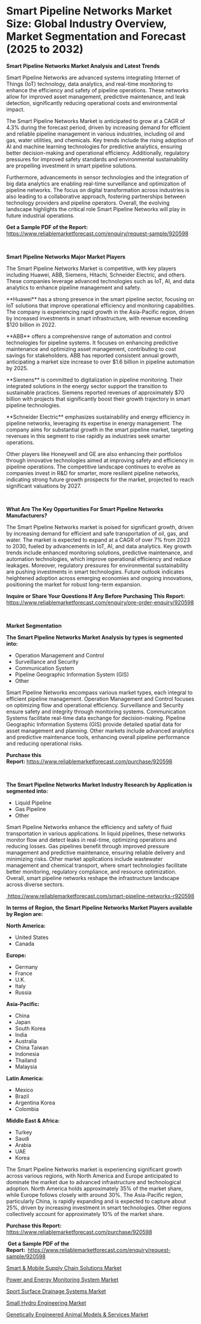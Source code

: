 <p><h1>Smart Pipeline Networks Market Size: Global Industry Overview, Market Segmentation and Forecast (2025 to 2032)</h1></p><p><strong>Smart Pipeline Networks Market Analysis and Latest Trends</strong></p>
<p><p>Smart Pipeline Networks are advanced systems integrating Internet of Things (IoT) technology, data analytics, and real-time monitoring to enhance the efficiency and safety of pipeline operations. These networks allow for improved asset management, predictive maintenance, and leak detection, significantly reducing operational costs and environmental impact.</p><p>The Smart Pipeline Networks Market is anticipated to grow at a CAGR of 4.3% during the forecast period, driven by increasing demand for efficient and reliable pipeline management in various industries, including oil and gas, water utilities, and chemicals. Key trends include the rising adoption of AI and machine learning technologies for predictive analytics, ensuring better decision-making and operational efficiency. Additionally, regulatory pressures for improved safety standards and environmental sustainability are propelling investment in smart pipeline solutions.</p><p>Furthermore, advancements in sensor technologies and the integration of big data analytics are enabling real-time surveillance and optimization of pipeline networks. The focus on digital transformation across industries is also leading to a collaborative approach, fostering partnerships between technology providers and pipeline operators. Overall, the evolving landscape highlights the critical role Smart Pipeline Networks will play in future industrial operations.</p></p>
<p><strong>Get a Sample PDF of the Report:&nbsp;</strong> <a href="https://www.reliablemarketforecast.com/enquiry/request-sample/920598?utm_campaign=1141&utm_medium=2&utm_source=Github&utm_content=ia&utm_term=07032025&utm_id=smart-pipeline-networks">https://www.reliablemarketforecast.com/enquiry/request-sample/920598</a></p>
<p>&nbsp;</p>
<p><strong>Smart Pipeline Networks Major Market Players</strong></p>
<p><p>The Smart Pipeline Networks Market is competitive, with key players including Huawei, ABB, Siemens, Hitachi, Schneider Electric, and others. These companies leverage advanced technologies such as IoT, AI, and data analytics to enhance pipeline management and safety. </p><p>**Huawei** has a strong presence in the smart pipeline sector, focusing on IoT solutions that improve operational efficiency and monitoring capabilities. The company is experiencing rapid growth in the Asia-Pacific region, driven by increased investments in smart infrastructure, with revenue exceeding $120 billion in 2022.</p><p>**ABB** offers a comprehensive range of automation and control technologies for pipeline systems. It focuses on enhancing predictive maintenance and optimizing asset management, contributing to cost savings for stakeholders. ABB has reported consistent annual growth, anticipating a market size increase to over $1.6 billion in pipeline automation by 2025.</p><p>**Siemens** is committed to digitalization in pipeline monitoring. Their integrated solutions in the energy sector support the transition to sustainable practices. Siemens reported revenues of approximately $70 billion with projects that significantly boost their growth trajectory in smart pipeline technologies.</p><p>**Schneider Electric** emphasizes sustainability and energy efficiency in pipeline networks, leveraging its expertise in energy management. The company aims for substantial growth in the smart pipeline market, targeting revenues in this segment to rise rapidly as industries seek smarter operations.</p><p>Other players like Honeywell and GE are also enhancing their portfolios through innovative technologies aimed at improving safety and efficiency in pipeline operations. The competitive landscape continues to evolve as companies invest in R&D for smarter, more resilient pipeline networks, indicating strong future growth prospects for the market, projected to reach significant valuations by 2027.</p></p>
<p>&nbsp;</p>
<p><strong>What Are The Key Opportunities For Smart Pipeline Networks Manufacturers?</strong></p>
<p><p>The Smart Pipeline Networks market is poised for significant growth, driven by increasing demand for efficient and safe transportation of oil, gas, and water. The market is expected to expand at a CAGR of over 7% from 2023 to 2030, fueled by advancements in IoT, AI, and data analytics. Key growth trends include enhanced monitoring solutions, predictive maintenance, and automation technologies, which improve operational efficiency and reduce leakages. Moreover, regulatory pressures for environmental sustainability are pushing investments in smart technologies. Future outlook indicates heightened adoption across emerging economies and ongoing innovations, positioning the market for robust long-term expansion.</p></p>
<p><strong>Inquire or Share Your Questions If Any Before Purchasing This Report:</strong> <a href="https://www.reliablemarketforecast.com/enquiry/pre-order-enquiry/920598?utm_campaign=1141&utm_medium=2&utm_source=Github&utm_content=ia&utm_term=07032025&utm_id=smart-pipeline-networks">https://www.reliablemarketforecast.com/enquiry/pre-order-enquiry/920598</a></p>
<p>&nbsp;</p>
<p><strong>Market Segmentation</strong></p>
<p><strong>The Smart Pipeline Networks Market Analysis by types is segmented into:</strong></p>
<p><ul><li>Operation Management and Control</li><li>Surveillance and Security</li><li>Communication System</li><li>Pipeline Geographic Information System (GIS)</li><li>Other</li></ul></p>
<p><p>Smart Pipeline Networks encompass various market types, each integral to efficient pipeline management. Operation Management and Control focuses on optimizing flow and operational efficiency. Surveillance and Security ensure safety and integrity through monitoring systems. Communication Systems facilitate real-time data exchange for decision-making. Pipeline Geographic Information Systems (GIS) provide detailed spatial data for asset management and planning. Other markets include advanced analytics and predictive maintenance tools, enhancing overall pipeline performance and reducing operational risks.</p></p>
<p><strong>Purchase this Report:&nbsp;</strong><a href="https://www.reliablemarketforecast.com/purchase/920598?utm_campaign=1141&utm_medium=2&utm_source=Github&utm_content=ia&utm_term=07032025&utm_id=smart-pipeline-networks">https://www.reliablemarketforecast.com/purchase/920598</a></p>
<p>&nbsp;</p>
<p><strong>The Smart Pipeline Networks Market Industry Research by Application is segmented into:</strong></p>
<p><ul><li>Liquid Pipeline</li><li>Gas Pipeline</li><li>Other</li></ul></p>
<p><p>Smart Pipeline Networks enhance the efficiency and safety of fluid transportation in various applications. In liquid pipelines, these networks monitor flow and detect leaks in real-time, optimizing operations and reducing losses. Gas pipelines benefit through improved pressure management and predictive maintenance, ensuring reliable delivery and minimizing risks. Other market applications include wastewater management and chemical transport, where smart technologies facilitate better monitoring, regulatory compliance, and resource optimization. Overall, smart pipeline networks reshape the infrastructure landscape across diverse sectors.</p></p>
<p><a href="https://www.reliablemarketforecast.com/smart-pipeline-networks-r920598?utm_campaign=1141&utm_medium=2&utm_source=Github&utm_content=ia&utm_term=07032025&utm_id=smart-pipeline-networks">&nbsp;https://www.reliablemarketforecast.com/smart-pipeline-networks-r920598</a></p>
<p><strong>In terms of Region, the Smart Pipeline Networks Market Players available by Region are:</strong></p>
<p>
    <p> <strong> North America: </strong>
        <ul>
            <li>United States</li>
            <li>Canada</li>
        </ul>
        </p> 
    <p> <strong> Europe: </strong>
        <ul>
            <li>Germany</li>
            <li>France</li>
            <li>U.K.</li>
            <li>Italy</li>
            <li>Russia</li>
        </ul>
        </p> 
    <p> <strong> Asia-Pacific: </strong>
        <ul>
            <li>China</li>
            <li>Japan</li>
            <li>South Korea</li>
            <li>India</li>
            <li>Australia</li>
            <li>China Taiwan</li>
            <li>Indonesia</li>
            <li>Thailand</li>
            <li>Malaysia</li>
        </ul>
        </p> 
    <p> <strong> Latin America: </strong>
        <ul>
            <li>Mexico</li>
            <li>Brazil</li>
            <li>Argentina Korea</li>
            <li>Colombia</li>
        </ul>
        </p> 
    <p> <strong> Middle East & Africa: </strong>
        <ul>
            <li>Turkey</li>
            <li>Saudi</li>
            <li>Arabia</li>
            <li>UAE</li>
            <li>Korea</li>
        </ul>
    </p>
    </p>
<p><p>The Smart Pipeline Networks market is experiencing significant growth across various regions, with North America and Europe anticipated to dominate the market due to advanced infrastructure and technological adoption. North America holds approximately 35% of the market share, while Europe follows closely with around 30%. The Asia-Pacific region, particularly China, is rapidly expanding and is expected to capture about 25%, driven by increasing investment in smart technologies. Other regions collectively account for approximately 10% of the market share.</p></p>
<p><strong>Purchase this Report: </strong><a href="https://www.reliablemarketforecast.com/purchase/920598?utm_campaign=1141&utm_medium=2&utm_source=Github&utm_content=ia&utm_term=07032025&utm_id=smart-pipeline-networks">https://www.reliablemarketforecast.com/purchase/920598</a></p>
<p>&nbsp;<strong>Get a Sample PDF of the Report:&nbsp;&nbsp;</strong><a href="https://www.reliablemarketforecast.com/enquiry/request-sample/920598?utm_campaign=1141&utm_medium=2&utm_source=Github&utm_content=ia&utm_term=07032025&utm_id=smart-pipeline-networks">https://www.reliablemarketforecast.com/enquiry/request-sample/920598</a></p>
<p><strong></strong></p>
<p><p><a href="https://github.com/jullselai/Market-Research-Report-List-1/blob/main/smart-mobile-supply-chain-solutions-market.md?utm_campaign=1141&utm_medium=2&utm_source=Github&utm_content=ia&utm_term=07032025&utm_id=smart-pipeline-networks">Smart & Mobile Supply Chain Solutions Market</a></p><p><a href="https://github.com/jaspartatin/Market-Research-Report-List-1/blob/main/power-and-energy-monitoring-system-market.md?utm_campaign=1141&utm_medium=2&utm_source=Github&utm_content=ia&utm_term=07032025&utm_id=smart-pipeline-networks">Power and Energy Monitoring System Market</a></p><p><a href="https://github.com/dusektwinec3/Market-Research-Report-List-1/blob/main/sport-surface-drainage-systems-market.md?utm_campaign=1141&utm_medium=2&utm_source=Github&utm_content=ia&utm_term=07032025&utm_id=smart-pipeline-networks">Sport Surface Drainage Systems Market</a></p><p><a href="https://github.com/toghojbeinta/Market-Research-Report-List-1/blob/main/small-hydro-engineering-market.md?utm_campaign=1141&utm_medium=2&utm_source=Github&utm_content=ia&utm_term=07032025&utm_id=smart-pipeline-networks">Small Hydro Engineering Market</a></p><p><a href="https://github.com/alefermeivys/Market-Research-Report-List-1/blob/main/genetically-engineered-animal-models-services-market.md?utm_campaign=1141&utm_medium=2&utm_source=Github&utm_content=ia&utm_term=07032025&utm_id=smart-pipeline-networks">Genetically Engineered Animal Models & Services Market</a></p></p>